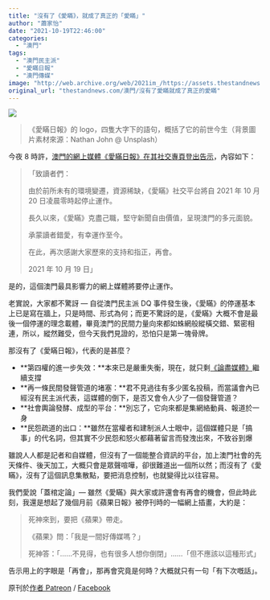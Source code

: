 ```yaml
---
title: "沒有了《愛瞞》，就成了真正的「愛瞞」"
author: "蕭家怡"
date: "2021-10-19T22:46:00"
categories:
  - "澳門"
tags:
  - "澳門民主派"
  - "愛瞞日報"
  - "澳門傳媒"
image: "http://web.archive.org/web/2021im_/https://assets.thestandnews.com/media/photos/4842756243575456365324245622354467654.png"
original_url: "thestandnews.com/澳門/沒有了愛瞞就成了真正的愛瞞"
---
```

![](http://web.archive.org/web/2021im_/https://assets.thestandnews.com/media/photos/4842756243575456365324245622354467654.png)
> 《愛瞞日報》的 logo，四隻大字下的語句，概括了它的前世今生（背景圖片素材來源：Nathan John @ Unsplash）

今夜 8 時許，[澳門的網上媒體《愛瞞日報》在其社交專頁登出告示](http://web.archive.org/web/20211021212853/https://www.facebook.com/macauconcealers/posts/4409396102462790)，內容如下：

> 「致讀者們：
> 
> 由於前所未有的環境變遷，資源稀缺，《愛瞞》社交平台將自 2021 年 10 月 20 日凌晨零時起停止運作。
> 
> 長久以來，《愛瞞》克盡己職，堅守新聞自由價值，呈現澳門的多元面貌。
> 
> 承蒙讀者錯愛，有幸運作至今。
> 
> 在此，再次感謝大家歷來的支持和指正，再會。
> 
> 2021 年 10 月 19 日」

是的，這個澳門最具影響力的網上媒體將要停止運作。

老實說，大家都不驚訝 — 自從澳門民主派 DQ 事件發生後，《愛瞞》的停運基本上已是寫在牆上，只是時間、形式為何；而更不驚訝的是，《愛瞞》大概不會是最後一個停運的理念載體，畢竟澳門的民間力量向來都如蛛網般縱橫交錯、緊密相連，所以，縱然難受，但今天我們見證的，恐怕只是第一塊骨牌。

那沒有了《愛瞞日報》，代表的是甚麼？

*   **第四權的進一步失效：**本來已是嚴重失衡，現在，就只剩[《論盡媒體》](http://web.archive.org/web/20211021212853/https://aamacau.com/)繼續支撐
*   **再一條民間發聲管道的堵塞：**君不見過往有多少匿名投稿，而當議會內已經沒有民主派代表，這媒體的倒下，是否又會令人少了一個發聲管道？
*   **社會輿論發酵、成型的平台：**別忘了，它向來都是集網絡動員、報道於一身
*   **民怨疏道的出口：**雖然在當權者和建制派人士眼中，這個媒體只是「搞事」的代名詞，但其實不少民怨和怒火都藉著留言而發洩出來，不致谷到爆

雖說人人都是記者和自媒體，但沒有了一個能整合資訊的平台，加上澳門社會的先天條件、後天加工，大概只會是眾聲喧嘩，卻很難道出一個所以然；而沒有了《愛瞞》，沒有了這個訊息集散點，要把消息控制，也就變得比以往容易。

我們愛說「蓋棺定論」— 雖然《愛瞞》與大家或許還會有再會的機會，但此時此刻，我還是想起了幾個月前《蘋果日報》被停刊時的一幅網上插畫，大約是：

> 死神來到，要把《蘋果》帶走。
> 
> 《蘋果》問：「我是一間好傳媒嗎？」
> 
> 死神答：「……不見得，也有很多人想你倒閉」……「但不應該以這種形式」

告示用上的字眼是「再會」，那再會究竟是何時？大概就只有一句「有下次嘅話」。

原刊於[作者 Patreon](http://web.archive.org/web/20211021212853/https://www.patreon.com/posts/57590361) / [Facebook](http://web.archive.org/web/20211021212853/https://www.facebook.com/alvissio/posts/4394031193966827/)